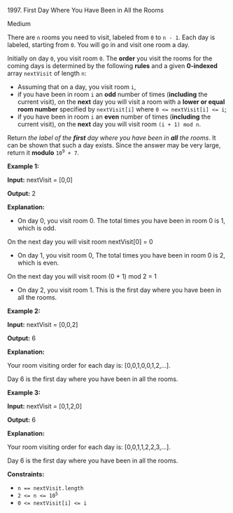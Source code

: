 1997\. First Day Where You Have Been in All the Rooms

Medium

There are `n` rooms you need to visit, labeled from `0` to `n - 1`. Each day is labeled, starting from `0`. You will go in and visit one room a day.

Initially on day `0`, you visit room `0`. The **order** you visit the rooms for the coming days is determined by the following **rules** and a given **0-indexed** array `nextVisit` of length `n`:

*   Assuming that on a day, you visit room `i`,
*   if you have been in room `i` an **odd** number of times (**including** the current visit), on the **next** day you will visit a room with a **lower or equal room number** specified by `nextVisit[i]` where `0 <= nextVisit[i] <= i`;
*   if you have been in room `i` an **even** number of times (**including** the current visit), on the **next** day you will visit room `(i + 1) mod n`.

Return _the label of the **first** day where you have been in **all** the rooms_. It can be shown that such a day exists. Since the answer may be very large, return it **modulo** <code>10<sup>9</sup> + 7</code>.

**Example 1:**

**Input:** nextVisit = [0,0]

**Output:** 2

**Explanation:**

- On day 0, you visit room 0. The total times you have been in room 0 is 1, which is odd.

On the next day you will visit room nextVisit[0] = 0

- On day 1, you visit room 0, The total times you have been in room 0 is 2, which is even.

On the next day you will visit room (0 + 1) mod 2 = 1

- On day 2, you visit room 1. This is the first day where you have been in all the rooms. 

**Example 2:**

**Input:** nextVisit = [0,0,2]

**Output:** 6

**Explanation:**

Your room visiting order for each day is: [0,0,1,0,0,1,2,...].

Day 6 is the first day where you have been in all the rooms. 

**Example 3:**

**Input:** nextVisit = [0,1,2,0]

**Output:** 6

**Explanation:**

Your room visiting order for each day is: [0,0,1,1,2,2,3,...].

Day 6 is the first day where you have been in all the rooms. 

**Constraints:**

*   `n == nextVisit.length`
*   <code>2 <= n <= 10<sup>5</sup></code>
*   `0 <= nextVisit[i] <= i`